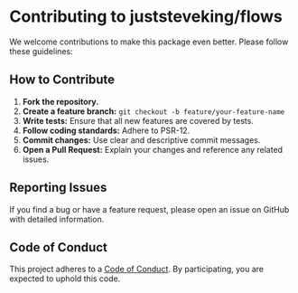 # Contributing to juststeveking/flows

We welcome contributions to make this package even better. Please follow these guidelines:

## How to Contribute

1. **Fork the repository.**
2. **Create a feature branch:** `git checkout -b feature/your-feature-name`
3. **Write tests:** Ensure that all new features are covered by tests.
4. **Follow coding standards:** Adhere to PSR-12.
5. **Commit changes:** Use clear and descriptive commit messages.
6. **Open a Pull Request:** Explain your changes and reference any related issues.

## Reporting Issues

If you find a bug or have a feature request, please open an issue on GitHub with detailed information.

## Code of Conduct

This project adheres to a [Code of Conduct](CODE_OF_CONDUCT.md). By participating, you are expected to uphold this code.
